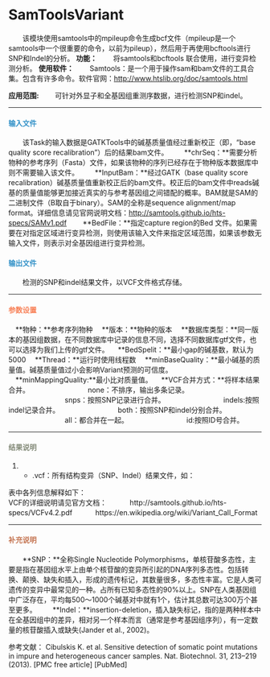 # SamToolsVariant
　　该模块使用samtools中的mpileup命令生成bcf文件（mpileup是一个samtools中一个很重要的命令，以前为pileup），然后用于再使用bcftools进行SNP和Indel的分析。
**功能：**
　　将samtools和bcftools 联合使用，进行变异检测分析。
**使用软件：**
　　Samtools：是一个用于操作sam和bam文件的工具合集。包含有许多命令。软件官网：http://www.htslib.org/doc/samtools.html

**应用范围:**
　　可针对外显子和全基因组重测序数据，进行检测SNP和indel。
***
#### **<i class="glyphicon glyphicon-log-in" aria-hidden="true" style="color:#3090C7"></i><span style="color:#3090C7"> 输入文件**
　　该Task的输入数据是GATKTools中的碱基质量值经过重新校正（即，“base quality score recalibration”）后的结果bam文件。
　　**chrSeq：**需要分析物种的参考序列（Fasta）文件，如果该物种的序列已经存在于物种版本数据库中则不需要输入该文件。
　　**InputBam：**经过GATK（base quality score recalibration）碱基质量值重新校正后的bam文件。校正后的bam文件中reads碱基的质量值能够更加接近真实的与参考基因组之间错配的概率。BAM就是SAM的二进制文件（B取自于binary）。SAM的全称是sequence alignment/map format。详细信息请见官网说明文档：http://samtools.github.io/hts-specs/SAMv1.pdf
　　**BedFile：**指定capture region的Bed 文件。如果需要在对指定区域进行变异检测，则使用该输入文件来指定区域范围，如果该参数无输入文件，则表示对全基因组进行变异检测。

#### **<i class="glyphicon glyphicon-log-out" aria-hidden="true" style="color:#3090C7"></i><span style="color:#3090C7"> 输出文件**
　　检测的SNP和indel结果文件，以VCF文件格式存储。

***
#### **<i class="fa fa-cog" aria-hidden="true" style="color:#F88158"></i> <span style="color:#F88158">参数设置**
　**物种：**参考序列物种
　**版本：**物种的版本
　**数据库类型：**同一版本的基因组数据，在不同数据库中记录的信息不同，选择不同数据库gtf文件，也可以选择为我们上传的gtf文件。
　**BedSpelit：**最小gap的碱基数，默认为5000
　**Thread：**运行时使用线程数
　**minBaseQuality：**最小碱基的质量值。碱基质量值过小会影响Variant预测的可信度。
　**minMappingQuality:**最小比对质量值。
　**VCF合并方式：**将样本结果合并。
　　　　　　　　none：不排序，输出多条记录。
　　　　　　　　snps：按照SNP记录进行合并。
　　　　　　　　indels:按照indel记录合并。
　　　　　　　　both：按照SNP和indel分别合并。
　　　　　　　　all：都合并在一起。
　　　　　　　　id:按照ID号合并。

***
#### **<i class="fa fa-file-text" aria-hidden="true" style="color:#848b79"></i><span style="color:#848b79"> 结果说明**
1) * .vcf：所有结构变异（SNP、Indel）结果文件，如：
<div style="text-align:center"><img data-src="2.png" width="750px" ></img></div>
表中各列信息解释如下：
<div style="text-align:center"><img data-src="3.png" width="450px"  ></img></div>
VCF的详细说明请见官方文档： 　　　http://samtools.github.io/hts-specs/VCFv4.2.pdf
　　　https://en.wikipedia.org/wiki/Variant_Call_Format

***
#### **<span class="glyphicon glyphicon-paperclip" aria-hidden="true" style="color:#C47451"></span></i><span style="color:#C47451">  补充说明**
　　**SNP：**全称Single Nucleotide Polymorphisms，单核苷酸多态性，主要是指在基因组水平上由单个核苷酸的变异所引起的DNA序列多态性。包括转换、颠换、缺失和插入，形成的遗传标记，其数量很多，多态性丰富。它是人类可遗传的变异中最常见的一种。占所有已知多态性的90%以上。SNP在人类基因组中广泛存在，平均每500～1000个碱基对中就有1个，估计其总数可达300万个甚至更多。 
　　**Indel：**insertion-deletion，插入缺失标记，指的是两种样本中在全基因组中的差异，相对另一个样本而言（通常是参考基因组序列），有一定数量的核苷酸插入或缺失(Jander et al., 2002)。

参考文献：
Cibulskis K. et al. Sensitive detection of somatic point mutations in impure and heterogeneous cancer samples. Nat. Biotechnol. 31, 213–219 (2013). [PMC free article] [PubMed]
